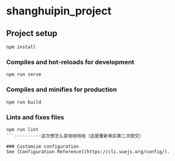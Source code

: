 # shanghuipin_project

## Project setup

```
npm install
```

### Compiles and hot-reloads for development

```
npm run serve
```

### Compiles and minifies for production

```
npm run build
```

### Lints and fixes files

````
npm run lint
```··········这次想怎么变哈哈哈哈（这是重新来后第二次提交）

### Customize configuration
See [Configuration Reference](https://cli.vuejs.org/config/).
````
